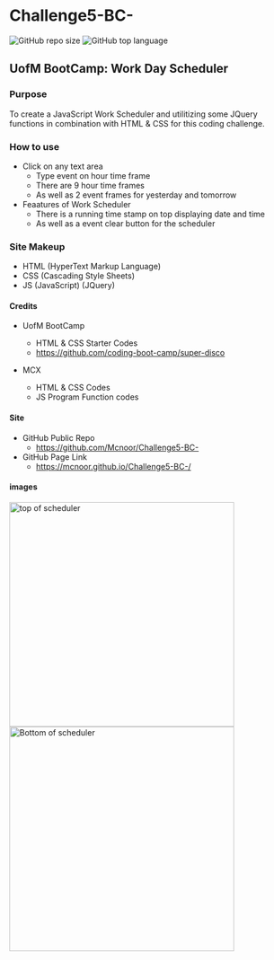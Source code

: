 # Challenge5-BC-

![GitHub repo size](https://img.shields.io/github/repo-size/Mcnoor/Challenge5-BC-)
![GitHub top language](https://img.shields.io/github/languages/top/Mcnoor/Challenge5-BC-)

## UofM BootCamp: Work Day Scheduler

### Purpose

To create a JavaScript Work Scheduler and utilitizing some JQuery functions in combination with HTML & CSS for this coding challenge.

### How to use

- Click on any text area 
  - Type event on hour time frame
  - There are 9 hour time frames
  - As well as 2 event frames for yesterday and tomorrow
- Feaatures of Work Scheduler
  - There is a running time stamp on top displaying date and time
  - As well as a event clear button for the scheduler

### Site Makeup

- HTML (HyperText Markup Language)
- CSS (Cascading Style Sheets)
- JS (JavaScript) (JQuery)

#### Credits

- UofM BootCamp
  - HTML & CSS Starter Codes
  - https://github.com/coding-boot-camp/super-disco

- MCX
  - HTML & CSS Codes
  - JS Program Function codes

#### Site

- GitHub Public Repo
  - https://github.com/Mcnoor/Challenge5-BC-
- GitHub Page Link
  - https://mcnoor.github.io/Challenge5-BC-/



#### images


<img width="400" alt=" top of scheduler" src="https://raw.githubusercontent.com/Mcnoor/Challenge5-BC-/main/images/top%20of%20scheduler.png">

<img width="400" alt=" Bottom of scheduler" src="https://raw.githubusercontent.com/Mcnoor/Challenge5-BC-/0742b5255ac38ccee370062811c9f951bcef597b/images/bottom%20of%20scheduler.png">



